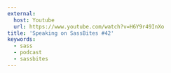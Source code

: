 ```yaml
---
external:
  host: Youtube
  url: https://www.youtube.com/watch?v=H6Y9r49InXo
title: 'Speaking on SassBites #42'
keywords:
  - sass
  - podcast
  - sassbites
---
```

